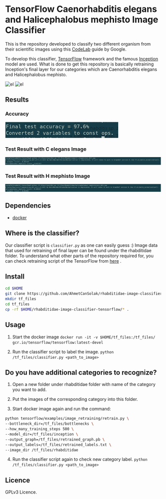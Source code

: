 # TensorFlow Caenorhabditis elegans and Halicephalobus mephisto Image Classifier

This is the repository developed to classify two different organism from their scientific images using this [CodeLab](https://codelabs.developers.google.com/codelabs/tensorflow-for-poets/?utm_campaign=chrome_series_machinelearning_063016&utm_source=gdev&utm_medium=yt-desc#0) guide by Google.

To develop this classifier, [TensorFlow](https://github.com/tensorflow/tensorflow) framework and the famous [Inception](https://github.com/tensorflow/models/tree/master/inception) model are used. What is done to get this repository is basically retraining Inception's final layer for our categories which are Caenorhabditis elegans and Halicephalobus mephisto.

![el](http://post.queensu.ca/~chinsang/_Media/c-elegans_med_hr.jpeg)
![el](http://planete.gaia.free.fr/images/im.animal/biotopes/halicephalobus-mephisto2.jpg)

## Results

### Accuracy
![accuracy](readme_images/accuracy.png)
### Test Result with C elegans Image
![accuracy](readme_images/test_elegans.png)
### Test Result with H mephisto Image
![accuracy](readme_images/test_mephisto.png)



## Dependencies

* [docker](https://www.docker.com/products/docker-toolbox)

## Where is the classifier?

Our classifier script is `classifier.py` as one can easily guess :)
Image data that used for retraining of final layer can be found under the rhabditidae folder. To understand what other parts of the repository required for, you can check retraining script of the TensorFlow from [here](https://github.com/tensorflow/tensorflow/blob/master/tensorflow/examples/image_retraining/retrain.py) .


## Install

```bash
cd $HOME
git clone https://github.com/AhmetCanSolak/rhabditidae-image-classifier-tensorflow
mkdir tf_files
cd tf_files
cp -rf $HOME/rhabditidae-image-classifier-tensorflow/* .
```

## Usage

1. Start the docker image `docker run -it -v $HOME/tf_files:/tf_files/ gcr.io/tensorflow/tensorflow:latest-devel`

2. Run the classifier script to label the image. `python /tf_files/classifier.py <path_to_image>`


## Do you have additional categories to recognize?

1. Open a new folder under rhabditidae folder with name of the category you want to add.

2. Put the images of the corresponding category into this folder.

3. Start docker image again and run the command:
  ```bash
  python tensorflow/examples/image_retraining/retrain.py \
  --bottleneck_dir=/tf_files/bottlenecks \
  --how_many_training_steps 500 \
  --model_dir=/tf_files/inception \
  --output_graph=/tf_files/retrained_graph.pb \
  --output_labels=/tf_files/retrained_labels.txt \
  --image_dir /tf_files/rhabditidae
  ```

4. Run the classifier script again to check new category label. `python /tf_files/classifier.py <path_to_image>`

## Licence

GPLv3 Licence.
